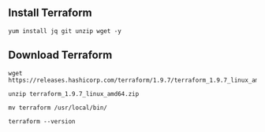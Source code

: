 ## Install Terraform 

```
yum install jq git unzip wget -y 
```

## Download Terraform
```
wget https://releases.hashicorp.com/terraform/1.9.7/terraform_1.9.7_linux_amd64.zip

unzip terraform_1.9.7_linux_amd64.zip

mv terraform /usr/local/bin/
```

```
terraform --version
```
